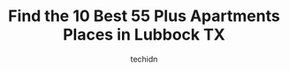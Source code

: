 ---
layout: ampstory
image: https://i0.wp.com/www.depkes.org/wp-content/uploads/2023/06/55-plus-apartments-0-in-lubbock-tx-1685863754.jpeg?resize=640,853
author: techidn
featured: false
description: Discover the impressive array of 55 Plus Apartments options in Lubbock TX, where you can find 10 of the largest 55 Plus Apartments establishments in the area. From renowned classics to hidde
title: Find the 10 Best 55 Plus Apartments Places in Lubbock TX
cover:
   title: Find the 10 Best 55 Plus Apartments Places in Lubbock TX
   subtitle: Rickpate
   background: https://www.depkes.org/wp-content/uploads/2023/06/55-plus-apartments-0-in-lubbock-tx-1685863754.jpeg

pages: 
 - layout: thirds
   top: <h1>#1 Holiday Ventura Place</h1>
   bottom: "<p>In the past couple weeks we had to move my father into a different home. The process was overwhelming for many reasons. Ventura was one of many options we looked into. We</p>"
   background: https://www.depkes.org/wp-content/uploads/2023/06/55-plus-apartments-1-in-lubbock-tx-1685863754.jpeg
   backgroundblur: true
 - layout: thirds
   top: <h1>#2 Raider Ranch</h1>
   bottom: "<p>my experience in becoming a Raider Ranch resident has been so easy and positive- thanks to Vanessa.  She is so knowledgeable and answered all my questions and concerns an</p>"
   background: https://www.depkes.org/wp-content/uploads/2023/06/55-plus-apartments-2-in-lubbock-tx-1685863754.jpeg
   cta:
      link: https://www.depkes.org/blog/find-the-10-best-55-plus-apartments-places-in-lubbock-tx/
      text: Find the 10 Best 55 Plus Apartments Places in Lubbock TX
 - layout: thirds
   top: <h1>#3 Hillcrest Manor Senior Apartments</h1>
   bottom: "<p>1102 N Memphis Ave, Lubbock, TX 79415, United States</p>"
   background: https://www.depkes.org/wp-content/uploads/2023/06/55-plus-apartments-3-in-lubbock-tx-1685863755.jpeg
   cta:
      link: https://www.depkes.org/blog/find-the-10-best-55-plus-apartments-places-in-lubbock-tx/
      text: Find the 10 Best 55 Plus Apartments Places in Lubbock TX
 - layout: thirds
   top: <h1>#4 Emory Senior Living</h1>
   bottom: "<p>924 E Emory St, Lubbock, TX 79403, United States</p>"
   background: https://images.unsplash.com/photo-1522441815192-d9f04eb0615c?ixlib=rb-4.0.3&ixid=MnwxMjA3fDB8MHxwaG90by1wYWdlfHx8fGVufDB8fHx8&auto=format&fit=crop&w=640&h=853&q=80
   cta:
      link: https://www.depkes.org/blog/find-the-10-best-55-plus-apartments-places-in-lubbock-tx/
      text: Find the 10 Best 55 Plus Apartments Places in Lubbock TX
 - layout: thirds
   top: <h1>#5 Guadalupe Villas</h1>
   bottom: "<p>1001 3rd St, Lubbock, TX 79401, United States</p>"
   background: https://images.unsplash.com/photo-1591393223703-56fe1347ac62?ixlib=rb-4.0.3&ixid=MnwxMjA3fDB8MHxwaG90by1wYWdlfHx8fGVufDB8fHx8&auto=format&fit=crop&w=640&h=853&q=80
   cta:
      link: https://www.depkes.org/blog/find-the-10-best-55-plus-apartments-places-in-lubbock-tx/
      text: Find the 10 Best 55 Plus Apartments Places in Lubbock TX
 - layout: thirds
   top: <h1>#6 The Providence- 55 and up Independent Senior Living</h1>
   bottom: "<p>5814 98th St, Lubbock, TX 79424, United States</p>"
   background: https://images.unsplash.com/photo-1618556658017-fd9c732d1360?ixlib=rb-4.0.3&ixid=MnwxMjA3fDB8MHxwaG90by1wYWdlfHx8fGVufDB8fHx8&auto=format&fit=crop&w=640&h=853&q=80
   cta:
      link: https://www.depkes.org/blog/find-the-10-best-55-plus-apartments-places-in-lubbock-tx/
      text: Find the 10 Best 55 Plus Apartments Places in Lubbock TX
 - layout: thirds
   top: <h1>#7 Courtyard At Kings Dominion</h1>
   bottom: "<p>910 N Martin L King Blvd, Lubbock, TX 79403, United States</p>"
   background: https://images.unsplash.com/photo-1534312527009-56c7016453e6?ixlib=rb-4.0.3&ixid=MnwxMjA3fDB8MHxwaG90by1wYWdlfHx8fGVufDB8fHx8&auto=format&fit=crop&w=640&h=853&q=80
   cta:
      link: https://www.depkes.org/blog/find-the-10-best-55-plus-apartments-places-in-lubbock-tx/
      text: Find the 10 Best 55 Plus Apartments Places in Lubbock TX
 - layout: thirds
   middle: Continue reading...
   background: https://images.unsplash.com/photo-1489648022186-8f49310909a0?ixlib=rb-4.0.3&ixid=MnwxMjA3fDB8MHxwaG90by1wYWdlfHx8fGVufDB8fHx8&auto=format&fit=crop&w=640&h=853&q=80
   cta:
      link: https://www.depkes.org/blog/find-the-10-best-55-plus-apartments-places-in-lubbock-tx/
      text: Find the 10 Best 55 Plus Apartments Places in Lubbock TX
      
---